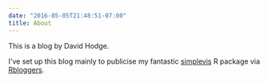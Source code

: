 ```yaml
---
date: "2016-05-05T21:48:51-07:00"
title: About
---
```


This is a blog by David Hodge.

I've set up this blog mainly to publicise my fantastic [simplevis](https://github.com/StatisticsNZ/simplevis) R package via [Rbloggers](https://www.r-bloggers.com).
